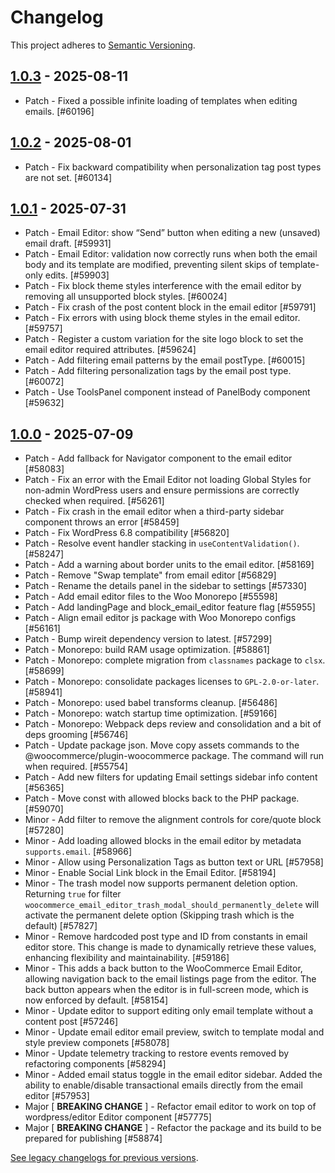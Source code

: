 # Changelog 

This project adheres to [Semantic Versioning](https://semver.org/spec/v2.0.0.html).

## [1.0.3](https://www.npmjs.com/package/@woocommerce/email-editor/v/1.0.3) - 2025-08-11 

-   Patch - Fixed a possible infinite loading of templates when editing emails. [#60196]

## [1.0.2](https://www.npmjs.com/package/@woocommerce/email-editor/v/1.0.2) - 2025-08-01 

-   Patch - Fix backward compatibility when personalization tag post types are not set. [#60134]

## [1.0.1](https://www.npmjs.com/package/@woocommerce/email-editor/v/1.0.1) - 2025-07-31 

-   Patch - Email Editor: show “Send” button when editing a new (unsaved) email draft. [#59931]
-   Patch - Email Editor: validation now correctly runs when both the email body and its template are modified, preventing silent skips of template-only edits. [#59903]
-   Patch - Fix block theme styles interference with the email editor by removing all unsupported block styles. [#60024]
-   Patch - Fix crash of the post content block in the email editor [#59791]
-   Patch - Fix errors with using block theme styles in the email editor. [#59757]
-   Patch - Register a custom variation for the site logo block to set the email editor required attributes. [#59624]
-   Patch - Add filtering email patterns by the email postType. [#60015]
-   Patch - Add filtering personalization tags by the email post type. [#60072]
-   Patch - Use ToolsPanel component instead of PanelBody component [#59632]

## [1.0.0](https://www.npmjs.com/package/@woocommerce/email-editor/v/1.0.0) - 2025-07-09 

-   Patch - Add fallback for Navigator component to the email editor [#58083]
-   Patch - Fix an error with the Email Editor not loading Global Styles for non-admin WordPress users and ensure permissions are correctly checked when required. [#56261]
-   Patch - Fix crash in the email editor when a third-party sidebar component throws an error [#58459]
-   Patch - Fix WordPress 6.8 compatibility [#56820]
-   Patch - Resolve event handler stacking in `useContentValidation()`. [#58247]
-   Patch - Add a warning about border units to the email editor. [#58169]
-   Patch - Remove "Swap template" from email editor [#56829]
-   Patch - Rename the details panel in the sidebar to settings [#57330]
-   Patch - Add email editor files to the Woo Monorepo [#55598]
-   Patch - Add landingPage and block_email_editor feature flag [#55955]
-   Patch - Align email editor js package with Woo Monorepo configs [#56161]
-   Patch - Bump wireit dependency version to latest. [#57299]
-   Patch - Monorepo: build RAM usage optimization. [#58861]
-   Patch - Monorepo: complete migration from `classnames` package to `clsx`. [#58699]
-   Patch - Monorepo: consolidate packages licenses to `GPL-2.0-or-later`. [#58941]
-   Patch - Monorepo: used babel transforms cleanup. [#56486]
-   Patch - Monorepo: watch startup time optimization. [#59166]
-   Patch - Monorepo: Webpack deps review and consolidation and a bit of deps grooming [#56746]
-   Patch - Update package json. Move copy assets commands to the @woocommerce/plugin-woocommerce package. The command will run when required. [#55754]
-   Patch - Add new filters for updating Email settings sidebar info content [#56365]
-   Patch - Move const with allowed blocks back to the PHP package. [#59070]
-   Minor - Add filter to remove the alignment controls for core/quote block [#57280]
-   Minor - Add loading allowed blocks in the email editor by metadata `supports.email`. [#58966]
-   Minor - Allow using Personalization Tags as button text or URL [#57958]
-   Minor - Enable Social Link block in the Email Editor. [#58194]
-   Minor - The trash model now supports permanent deletion option. Returning `true` for filter `woocommerce_email_editor_trash_modal_should_permanently_delete` will activate the permanent delete option (Skipping trash which is the default) [#57827]
-   Minor - Remove hardcoded post type and ID from constants in email editor store. This change is made to dynamically retrieve these values, enhancing flexibility and maintainability. [#59186]
-   Minor - This adds a back button to the WooCommerce Email Editor, allowing navigation back to the email listings page from the editor. The back button appears when the editor is in full-screen mode, which is now enforced by default. [#58154]
-   Minor - Update editor to support editing only email template without a content post [#57246]
-   Minor - Update email editor email preview, switch to template modal and style preview componets [#58078]
-   Minor - Update telemetry tracking to restore events removed by refactoring components [#58294]
-   Minor - Added email status toggle in the email editor sidebar. Added the ability to enable/disable transactional emails directly from the email editor [#57953]
-   Major [ **BREAKING CHANGE** ] - Refactor email editor to work on top of wordpress/editor Editor component [#57775]
-   Major [ **BREAKING CHANGE** ] - Refactor the package and its build to be prepared for publishing [#58874]

[See legacy changelogs for previous versions](https://github.com/woocommerce/woocommerce/blob/68581955106947918d2b17607a01bdfdf22288a9/packages/js/email-editor/CHANGELOG.md).
